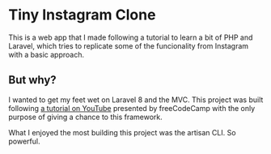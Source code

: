 # Tiny Instagram Clone
This is a web app that I made following a tutorial to learn a bit of PHP and Laravel, which tries to replicate some of the funcionality from Instagram with a basic approach.
## But why?
I wanted to get my feet wet on Laravel 8 and the MVC. 
This project was built following [a tutorial on YouTube](https://youtu.be/ImtZ5yENzgE?list=PLr6bSl72ifqts4DVYavaUfKeCaQUmVwZ9) presented by freeCodeCamp with the only purpose of giving a chance to this framework.

What I enjoyed the most building this project was the artisan CLI. So powerful.